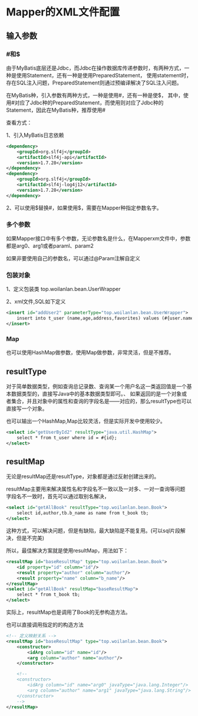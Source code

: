 # Mapper的XML文件配置

## 输入参数

### #和$

由于MyBatis底层还是Jdbc，而Jdbc在操作数据库传递参数时，有两种方式，一种是使用Statement，还有一种是使用PreparedStatement，
使用statement时，存在SQL注入问题，PreparedStatement则通过预编译解决了SQL注入问题。

在MyBatis种，引入参数有两种方式，一种是使用#，还有一种是使$，
其中，使用#对应了Jdbc种的PreparedStatement，而使用则对应了Jdbc种的Statement，因此在MyBatis种，推荐使用#

查看方式：

1、引入MyBatis日志依赖

```xml
<dependency>
    <groupId>org.slf4j</groupId>
    <artifactId>slf4j-api</artifactId>
    <version>1.7.28</version>
</dependency>
<dependency>
    <groupId>org.slf4j</groupId>
    <artifactId>slf4j-log4j12</artifactId>
    <version>1.7.28</version>
</dependency>
```

2、可以使用$替换#，如果使用$，需要在Mapper种指定参数名字。

### 多个参数

如果Mapper接口中有多个参数，无论参数名是什么，在Mapperxm文件中，参数都是arg0、arg1或者paraml、param2

如果非要使用自己的参数名，可以通过@Param注解自定义

### 包装对象

1、定义包装类 top.woilanlan.bean.UserWrapper

2、xml文件,SQL如下定义

```xml
<insert id="addUser2" parameterType="top.woilanlan.bean.UserWrapper">
    insert into t_user (name,age,address,favorites) values (#{user.name},#{user.age},#{user.address},#{user.favorites,typeHandler=top.woilanlan.handler.ListStringHandler});
</insert>
```

### Map

也可以使用HashMap做参数，使用Map做参数，非常灵活，但是不推荐。

## resultType

对于简单数据类型，例如查询总记录数、查询某一个用户名这一类返回值是一个基本数据类型的，直接写Java中的基本数据类型即可。、
如果返回的是一个对象或者集合，并且对象中的属性和查询的字段名是——对应的，那么resultType也可以直接写一个对象。

也可以输出一个HashMap,Map比较灵活，但是实际开发中使用较少。

```xml
<select id="getUserById2" resultType="java.util.HashMap">
    select * from t_user where id = #{id};
</select>
```

## resultMap

无论是resultMap还是resultType，对象都是通过反射创建出来的。

resultMap主要用来解决属性名和字段名不一致以及一对多、一对一查询等问题
字段名不一致时，首先可以通过取别名解决，

```xml
<select id="getAllBook" resultType="top.woilanlan.bean.Book">
    select id,author,tb.b_name as name from t_book tb;
</select>
```

这种方式，可以解决问题，但是有缺陷，最大缺陷是不能复用。(可以sql片段解决，但是不完美)

所以，最佳解决方案就是使用resultMap，用法如下：

```xml
<resultMap id="baseResultMap" type="top.woilanlan.bean.Book">
    <id property="id" column="id"/>
    <result property="author" column="author"/>
    <result property="name" column="b_name"/>
</resultMap>
<select id="getAllBook" resultMap="baseResultMap">
    select * from t_book tb;
</select>
```

实际上，resultMap也是调用了Book的无参构造方法。

也可以直接调用指定的的构造方法

```xml
<!-- 定义映射关系 -->
<resultMap id="baseResultMap" type="top.woilanlan.bean.Book">
    <constructor>
        <idArg column="id" name="id"/>
        <arg column="author" name="author"/>
    </constructor>

    <!--
    <constructor>
        <idArg column="id" name="arg0" javaType="java.lang.Integer"/>
        <arg column="author" name="arg1" javaType="java.lang.String"/>
    </constructor>
    -->
</resultMap>
```